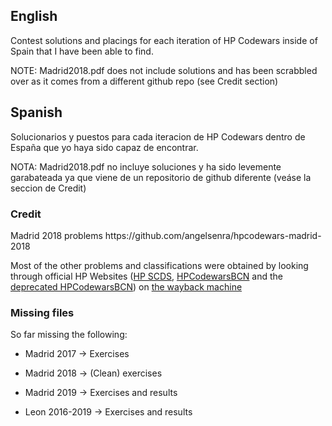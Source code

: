 <h2>English</h2>
Contest solutions and placings for each iteration of HP Codewars inside of Spain that I have been able to find.


NOTE: Madrid2018.pdf does not include solutions and has been scrabbled over as it comes from a different github repo (see Credit section)


<h2>Spanish</h2>
Solucionarios y puestos para cada iteracion de HP Codewars dentro de España que yo haya sido capaz de encontrar.


NOTA: Madrid2018.pdf no incluye soluciones y ha sido levemente garabateada ya que viene de un repositorio de github diferente (veáse la seccion de Credit)


<h3>Credit</h3>
Madrid 2018 problems https://github.com/angelsenra/hpcodewars-madrid-2018

Most of the other problems and classifications were obtained by looking through official HP Websites ([HP SCDS](https://hpscds.com/), [HPCodewarsBCN](https://codewarsbcn.hpcloud.hp.com/) and the [deprecated HPCodewarsBCN](https://hpcodewarsbcn.com)) on  [the wayback machine](https://web.archive.org/)

<h3>Missing files</h3>
So far missing the following:

- Madrid 2017 -> Exercises

- Madrid 2018 -> (Clean) exercises

- Madrid 2019 -> Exercises and results

- Leon 2016-2019 -> Exercises and results